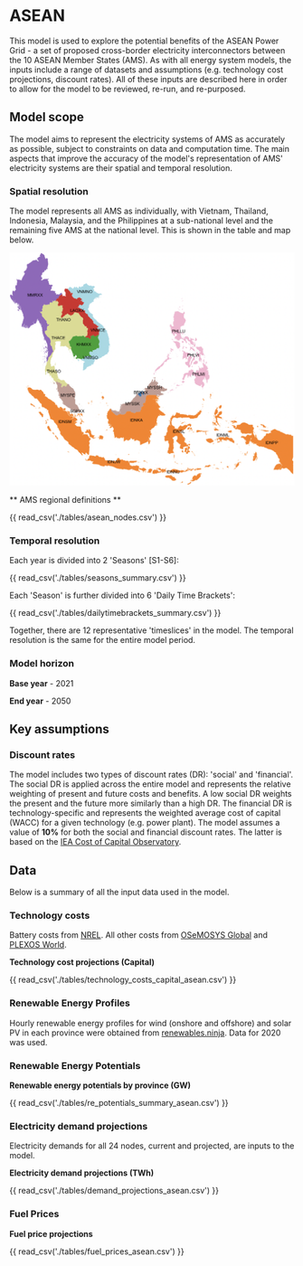 # ASEAN

This model is used to explore the potential benefits of the ASEAN Power Grid -
a set of proposed cross-border electricity interconnectors between the 10 ASEAN 
Member States (AMS). As with all energy system models, the inputs include a 
range of datasets and assumptions (e.g. technology cost projections, discount 
rates). All of these inputs are described here in order to allow for the model 
to be reviewed, re-run, and re-purposed.

## Model scope


The model aims to represent the electricity systems of AMS as accurately as
possible, subject to constraints on data and computation time. The main aspects 
that improve the accuracy of the model's representation of AMS' 
electricity systems are their spatial and temporal resolution.


### Spatial resolution

The model represents all AMS as individually, with Vietnam, Thailand, Indonesia, 
Malaysia, and the Philippines at a sub-national level and the remaining five AMS
at the national level. This is shown in the table and map below. 

![ASEAN_map](./figures/asean_map.png "ASEAN model representation")

** AMS regional definitions  **

{{ read_csv('./tables/asean_nodes.csv') }}


### Temporal resolution

Each year is divided into 2 'Seasons' [S1-S6]: 

{{ read_csv('./tables/seasons_summary.csv') }}

Each 'Season' is further divided into 6 'Daily Time Brackets':

{{ read_csv('./tables/dailytimebrackets_summary.csv') }}

Together, there are 12 representative 'timeslices' in the model. The temporal 
resolution is the same for the entire model period. 


### Model horizon

**Base year** - 2021

**End year** - 2050


## Key assumptions

### Discount rates

The model includes two types of discount rates (DR): 'social' and 'financial'. 
The social DR is applied across the entire model and represents the relative 
weighting of present and future costs and benefits. A low social DR weights the 
present and the future more similarly than a high DR. The financial DR is 
technology-specific and represents the weighted average cost of capital (WACC) 
for a given technology (e.g. power plant). The model assumes a value of 
**10%** for both the social and financial discount rates. The latter is based 
on the [IEA Cost of Capital Observatory](https://www.iea.org/data-and-statistics/data-tools/cost-of-capital-observatory). 


## Data

Below is a summary of all the input data used in the model.

### Technology costs

Battery costs from [NREL](https://www.nrel.gov/docs/fy21osti/79236.pdf). 
All other costs from [OSeMOSYS Global](https://www.nature.com/articles/s41597-022-01737-0)
and [PLEXOS World](https://dataverse.harvard.edu/dataverse/PLEXOS-World).


**Technology cost projections (Capital)**

{{  read_csv('./tables/technology_costs_capital_asean.csv')  }}


### Renewable Energy Profiles

Hourly renewable energy profiles for wind (onshore and offshore) and solar PV 
in each province were obtained from [renewables.ninja](https://www.renewables.ninja/).
Data for 2020 was used.


### Renewable Energy Potentials

**Renewable energy potentials by province (GW)**

{{  read_csv('./tables/re_potentials_summary_asean.csv')  }}


### Electricity demand projections

Electricity demands for all 24 nodes, current and projected, are inputs to 
the model. 

**Electricity demand projections (TWh)**

{{  read_csv('./tables/demand_projections_asean.csv')  }}


### Fuel Prices

**Fuel price projections**

{{  read_csv('./tables/fuel_prices_asean.csv')  }}
